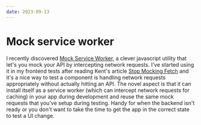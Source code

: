 ```yaml
---
date: 2023-09-13
---
```


# Mock service worker

I recently discovered [Mock Service Worker](https://mswjs.io/), a clever javascript utility that let's you mock your API by intercepting network requests.
I've started using it in my frontend tests after reading Kent's article [Stop Mocking Fetch](https://kentcdodds.com/blog/stop-mocking-fetch) and it's a nice way to test a component is handling network requests appropriately without actually hitting an API.
The novel aspect is that it can install itself as a service worker (which can intercept network requests for caching) in your app during development and reuse the same mock requests that you've setup during testing.
Handy for when the backend isn't ready or you don't want to take the time to get the app in the correct state to test a UI change.
